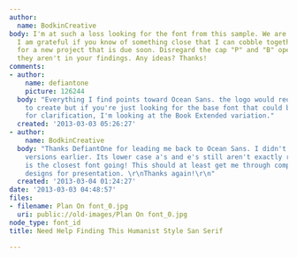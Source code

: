 ```yaml
---
author:
  name: BodkinCreative
body: I'm at such a loss looking for the font from this sample. We are talking hours.
  I am grateful if you know of something close that I can cobble together a few words
  for a new project that is due soon. Disregard the cap "P" and "B" open stems if
  they aren't in your findings. Any ideas? Thanks!
comments:
- author:
    name: defiantone
    picture: 126244
  body: "Everything I find points toward Ocean Sans. the logo would require modification
    to create but if you're just looking for the base font that could be it.\r\n\r\nhttp://www.myfonts.com/fonts/adobe/ocean-sans-mm/\r\n\r\nedit:
    for clarification, I'm looking at the Book Extended variation."
  created: '2013-03-03 05:26:27'
- author:
    name: BodkinCreative
  body: "Thanks DefiantOne for leading me back to Ocean Sans. I didn't see the extended
    versions earlier. Its lower case a's and e's still aren't exactly right, but it
    is the closest font going! This should at least get me through comping up new
    designs for presentation. \r\nThanks again!\r\n"
  created: '2013-03-04 01:24:27'
date: '2013-03-03 04:48:57'
files:
- filename: Plan On font_0.jpg
  uri: public://old-images/Plan On font_0.jpg
node_type: font_id
title: Need Help Finding This Humanist Style San Serif

---
```

